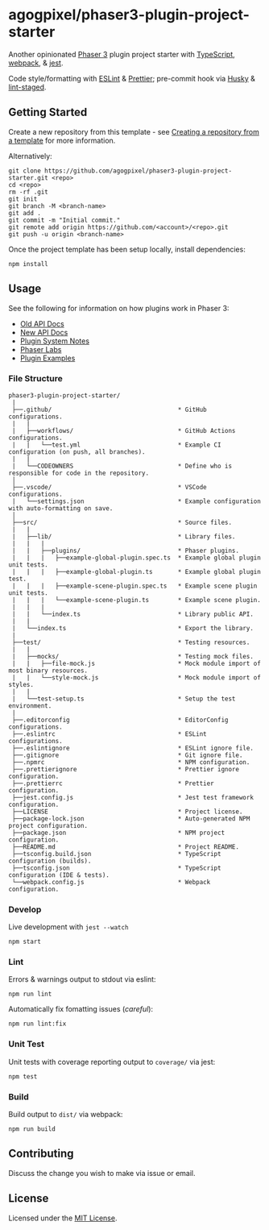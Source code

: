 # agogpixel/phaser3-plugin-project-starter

Another opinionated [Phaser 3](https://github.com/photonstorm/phaser) plugin project starter with [TypeScript](https://www.typescriptlang.org/), [webpack](https://webpack.js.org/), & [jest](https://jestjs.io/).

Code style/formatting with [ESLint](https://eslint.org/) & [Prettier](https://prettier.io/); pre-commit hook via [Husky](https://typicode.github.io/husky) & [lint-staged](https://github.com/okonet/lint-staged).

## Getting Started

Create a new repository from this template - see [Creating a repository from a template](https://docs.github.com/en/github/creating-cloning-and-archiving-repositories/creating-a-repository-on-github/creating-a-repository-from-a-template) for more information.

Alternatively:

```shell
git clone https://github.com/agogpixel/phaser3-plugin-project-starter.git <repo>
cd <repo>
rm -rf .git
git init
git branch -M <branch-name>
git add .
git commit -m "Initial commit."
git remote add origin https://github.com/<account>/<repo>.git
git push -u origin <branch-name>
```

Once the project template has been setup locally, install dependencies:

```shell
npm install
```

## Usage

See the following for information on how plugins work in Phaser 3:

-   [Old API Docs](https://photonstorm.github.io/phaser3-docs/Phaser.Plugins.html)
-   [New API Docs](https://newdocs.phaser.io/docs/3.55.2/Phaser.Plugins)
-   [Plugin System Notes](https://rexrainbow.github.io/phaser3-rex-notes/docs/site/pluginsystem/)
-   [Phaser Labs](https://labs.phaser.io/index.html?dir=plugins/&q=)
-   [Plugin Examples](https://phaser.io/examples/v3/category/plugins)

### File Structure

```text
phaser3-plugin-project-starter/
 |
 ├──.github/                                   * GitHub configurations.
 |   |
 |   ├──workflows/                             * GitHub Actions configurations.
 |   |   └──test.yml                           * Example CI configuration (on push, all branches).
 |   |
 |   └──CODEOWNERS                             * Define who is responsible for code in the repository.
 │
 ├──.vscode/                                   * VSCode configurations.
 |   └──settings.json                          * Example configuration with auto-formatting on save.
 │
 ├──src/                                       * Source files.
 |   |
 |   ├──lib/                                   * Library files.
 |   |   |
 |   |   ├──plugins/                           * Phaser plugins.
 |   |   |   ├──example-global-plugin.spec.ts  * Example global plugin unit tests.
 |   |   |   ├──example-global-plugin.ts       * Example global plugin test.
 |   |   |   ├──example-scene-plugin.spec.ts   * Example scene plugin unit tests.
 |   |   |   └──example-scene-plugin.ts        * Example scene plugin.
 |   |   |
 |   |   └──index.ts                           * Library public API.
 |   |
 |   └──index.ts                               * Export the library.
 |
 ├──test/                                      * Testing resources.
 |   |
 |   ├──mocks/                                 * Testing mock files.
 |   |   ├──file-mock.js                       * Mock module import of most binary resources.
 |   |   └──style-mock.js                      * Mock module import of styles.
 |   |
 |   └──test-setup.ts                          * Setup the test environment.
 |
 ├──.editorconfig                              * EditorConfig configurations.
 ├──.eslintrc                                  * ESLint configurations.
 ├──.eslintignore                              * ESLint ignore file.
 ├──.gitignore                                 * Git ignore file.
 ├──.npmrc                                     * NPM configuration.
 ├──.prettierignore                            * Prettier ignore configuration.
 ├──.prettierrc                                * Prettier configuration.
 ├──jest.config.js                             * Jest test framework configuration.
 ├──LICENSE                                    * Project license.
 ├──package-lock.json                          * Auto-generated NPM project configuration.
 ├──package.json                               * NPM project configuration.
 ├──README.md                                  * Project README.
 ├──tsconfig.build.json                        * TypeScript configuration (builds).
 ├──tsconfig.json                              * TypeScript configuration (IDE & tests).
 └──webpack.config.js                          * Webpack configuration.
```

### Develop

Live development with `jest --watch`

```shell
npm start
```

### Lint

Errors & warnings output to stdout via eslint:

```shell
npm run lint
```

Automatically fix fomatting issues (_careful_):

```shell
npm run lint:fix
```

### Unit Test

Unit tests with coverage reporting output to `coverage/` via jest:

```shell
npm test
```

### Build

Build output to `dist/` via webpack:

```shell
npm run build
```

## Contributing

Discuss the change you wish to make via issue or email.

## License

Licensed under the [MIT License](./LICENSE).
